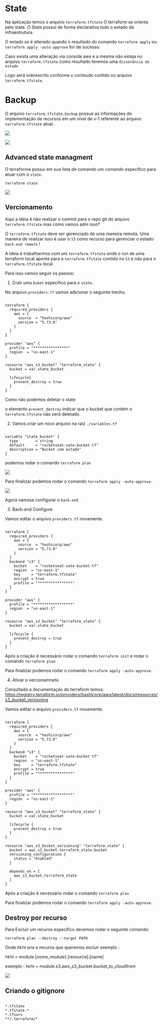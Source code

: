 
# State

Na aplicação temos o arquivo `terraform.tfstate`
O terraform se orienta pelo state. O State possui de forma declarativa todo o estado da infraestrutura.

O estado so é alterado quando o resultado do comando `terraform apply` ou `terraform apply -auto-approve` for de sucesso.

Caso exista uma alteração via console aws e a mesma não esteja no arquivo `terraform.tfstate` como resultado teremos uma `dissonância de estado`

Logo será sobrescrito conforme o conteudo contido no arquivo `terraform.tfstate`.

# Backup

O arquivo `terraform.tfstate.backup` possue as informações de implementação de recursos em um nível de v-1 referente ao arquivo `terraform.tfstate` atual . 

![](image/terraform-state.png)

![](image/terraform-backup.png)


## Advanced state managment

O terraforme possui em sua lista de comando um comando especifico para atuar com o `state`.

`terraform state`

![](image/terraform-state-help.png)


## Vercionamento 

Aqui a ideia é não realizar o commit para o repo git do arquivo `terraform.tfstate` mas como vamos adm isso?

O `terraform.tfstate` deve ser gerenciado de uma maneira remota. Uma maneira de realizar isso é uasr o `S3` como recurso para gerenciar o estado `back-end remoto` !

A ideia é trabalharmos com um  `terraform.tfstate` onde o run de uma terraform local aponte para o `terraform.tfstate` contido no `S3` e não para o `terraform.tfstate` local.

Para isso vamos seguir os passos:

1. Crair uma `buket` especifico para o `state`.

No arquivo `providers.tf` vamos adicionar o seguinte trecho.

```hcl

terraform {
  required_providers {
    aws = {
      source  = "hashicorp/aws"
      version = "5.73.0"
    }
  }
}

provider "aws" {
  profile = "****************"
  region  = "us-east-1"
}

resource "aws_s3_bucket" "terraform_state" {
  bucket = var.state_bucket

  lifecycle{
    prevent_destroy = true
  }
}
```
Como não podemos deletar o state 

o elemento `prevent_destroy` indicar que o bucket que contém o `terraform.tfstate` não será deletado.

2. Vamos criar um novo arquivo na raiz `./variables.tf` 

```hcl

variable "state_bucket" {
  type        = string
  default     = "rocketseat-sate-bucket-tf"
  description = "Bucket com estado"
}

```
podemos rodar o comando `terraform plan`


![](image/new-s3-state.png)

Para finalizar podemos rodar o comando `terraform apply -auto-approve`.

![](image/aws-s3-state.png)

Agora vamosa configurar o `back-end`

3. Back-end Configure

Vamos editar o arquivo  `providers.tf` novamente.

```hcl

terraform {
  required_providers {
    aws = {
      source  = "hashicorp/aws"
      version = "5.73.0"
    }
  }
  backend "s3" {
    bucket    = "rocketseat-sate-bucket-tf"
    region  = "us-east-1"
    key     = "terraform.tfstate"
    encrypt = true
    profile = "****************"
  }
}

provider "aws" {
  profile = "******************"
  region  = "us-east-1"
}

resource "aws_s3_bucket" "terraform_state" {
  bucket = var.state_bucket

  lifecycle {
    prevent_destroy = true
  }
}
```

Após a criação é necessário rodar o comando `terraform init` e rodar o comando `terraform plan`

Para finalizar podemos rodar o comando `terraform apply -auto-approve`.


4. Ativar o vercionamneto

Consultado a documentação do terraform temos: 
https://registry.terraform.io/providers/hashicorp/aws/latest/docs/resources/s3_bucket_versioning

Vamos editar o arquivo  `providers.tf` novamente.

```hcl

terraform {
  required_providers {
    aws = {
      source  = "hashicorp/aws"
      version = "5.73.0"
    }
  }
  backend "s3" {
    bucket    = "rocketseat-sate-bucket-tf"
    region  = "us-east-1"
    key     = "terraform.tfstate"
    encrypt = true
    profile = "****************"
  }
}

provider "aws" {
  profile = "******************"
  region  = "us-east-1"
}

resource "aws_s3_bucket" "terraform_state" {
  bucket = var.state_bucket

  lifecycle {
    prevent_destroy = true
  }
}

resource "aws_s3_bucket_versioning" "terraform_state" {
  bucket = aws_s3_bucket.terraform_state.bucket
  versioning_configuration {
    status = "Enabled"
  }

  depends_on = [
    aws_s3_bucket.terraform_state
  ]
}

```

Após a criação é necessário rodar o comando `terraform plan`

Para finalizar podemos rodar o comando `terraform apply -auto-approve`.


## Destroy por recurso

Para Excluir um recuros especifico devemos rodar o seguinte comando:

`terraform plan --destroy --target PATH`

 Onde `PATH` sria o recuros que queremos excluir exemplo :

 `PATH` =  module.[nome_module].[resource].[name]

 exemplo : 
 `PATH` =  module.s3.aws_s3_bucket.bucket_to_cloudfront

 ![](image/example_destroy_target.png)


 ## Criando o gitignore

 ```hcl

*.tfstate
*.tfstate.*
*.tfvars
**/.terraform/*

```